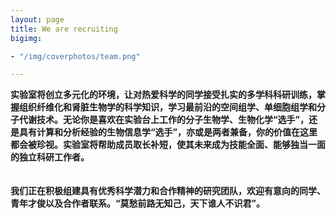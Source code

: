 ```yaml
---
layout: page
title: We are recruiting
bigimg:

- "/img/coverphotos/team.png"

---
```



**实验室将创立多元化的环境，让对热爱科学的同学接受扎实的多学科科研训练，掌握组织纤维化和肾脏生物学的科学知识，学习最前沿的空间组学、单细胞组学和分子代谢技术。无论你是喜欢在实验台上工作的分子生物学、生物化学“选手”，还是具有计算和分析经验的生物信息学“选手”，亦或是两者兼备，你的价值在这里都会被珍视。实验室将帮助成员取长补短，使其未来成为技能全面、能够独当一面的独立科研工作者。<br><br><br>我们正在积极组建具有优秀科学潜力和合作精神的研究团队，欢迎有意向的同学、青年才俊以及合作者联系。“莫愁前路无知己，天下谁人不识君”。**
